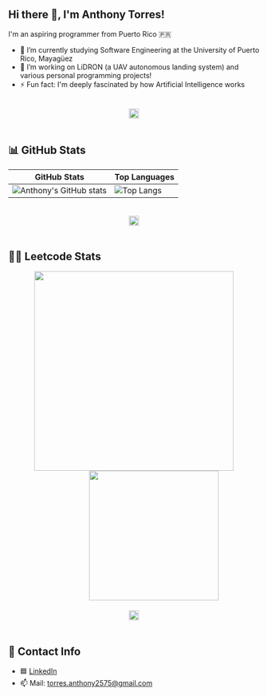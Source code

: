 ## Hi there 👋, I'm Anthony Torres!

I'm an aspiring programmer from Puerto Rico 🇵🇷

- 🌱 I’m currently studying Software Engineering at the University of Puerto Rico, Mayagüez  
- 🔭 I’m working on LiDRON (a UAV autonomous landing system) and various personal programming projects!  
- ⚡ Fun fact: I'm deeply fascinated by how Artificial Intelligence works  

<div align="center">
  <img src="https://user-images.githubusercontent.com/73097560/115834477-dbab4500-a447-11eb-908a-139a6edaec5c.gif" height="20" style="margin: 20px 0;" />
</div>

## 📊 GitHub Stats

| GitHub Stats | Top Languages |
| ------------ | ------------- |
| ![Anthony's GitHub stats](https://github-readme-stats.vercel.app/api?username=anthonyTorres300&show_icons=true&theme=radical) | ![Top Langs](https://github-readme-stats.vercel.app/api/top-langs/?username=anthonyTorres300&layout=compact&langs_count=10&theme=radical) |

<div align="center">
  <img src="https://user-images.githubusercontent.com/73097560/115834477-dbab4500-a447-11eb-908a-139a6edaec5c.gif" height="20" style="margin: 20px 0;" />
</div>

## 👨‍💻 Leetcode Stats

<div align="center">
  <img src="https://leetcard.jacoblin.cool/TonyTonyTorres?ext=heatmap" height="400" />
  <img src="https://media.tenor.com/DimzPZMypFcAAAAM/laptop.gif" height="260" style="margin-left: 80px;" />
</div>

<div align="center">
  <img src="https://user-images.githubusercontent.com/73097560/115834477-dbab4500-a447-11eb-908a-139a6edaec5c.gif" height="20" style="margin: 20px 0;" />
</div>




## 💬 Contact Info

- 🟦 [LinkedIn](https://www.linkedin.com/in/anthony-torres300/)
- 📫 Mail: torres.anthony2575@gmail.com


<!--
**anthonyTorres300/anthonyTorres300** is a ✨ _special_ ✨ repository because its `README.md` (this file) appears on your GitHub profile.

Here are some ideas to get you started:

- 🔭 I’m currently working on ...
- 🌱 I’m currently learning ...
- 👯 I’m looking to collaborate on ...
- 🤔 I’m looking for help with ...
- 💬 Ask me about ...
- 📫 How to reach me: ...
- 😄 Pronouns: ...
- ⚡ Fun fact: ...
-->
